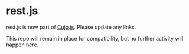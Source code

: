 rest.js
=======

rest.js is now part of [Cujo.js](https://github.com/cujojs/rest).  Please update any links.

This repo will remain in place for compatibility, but no further activity will happen here.
